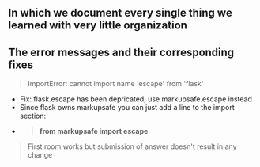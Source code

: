 ## In which we document every single thing we learned with very little organization

## The error messages and their corresponding fixes
> ImportError: cannot import name 'escape' from 'flask'
- Fix: flask.escape has been depricated, use markupsafe.escape instead
- Since flask owns markupsafe you can just add a line to the import section:
- >**from markupsafe import escape**
> First room works but submission of answer doesn't result in any change